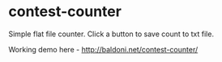 # contest-counter
Simple flat file counter. Click a button to save count to txt file.

Working demo here - http://baldoni.net/contest-counter/
